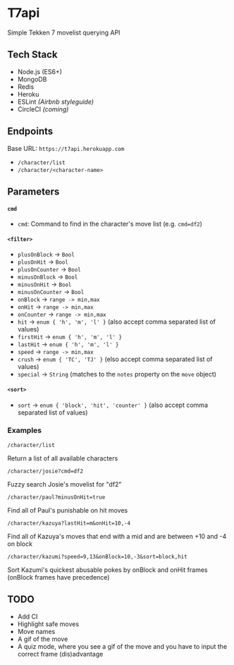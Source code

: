 # T7api

Simple Tekken 7 movelist querying API

## Tech Stack

- Node.js (ES6+)
- MongoDB
- Redis
- Heroku
- ESLint *(Airbnb styleguide)*
- CircleCI *(coming)*

## Endpoints

Base URL: `https://t7api.herokuapp.com`

- `/character/list`
- `/character/<character-name>`

## Parameters

#### `cmd`

- `cmd`: Command to find in the character's move list (e.g. `cmd=df2`)

#### `<filter>`

- `plusOnBlock` -> `Bool`
- `plusOnHit` -> `Bool`
- `plusOnCounter` -> `Bool`
- `minusOnBlock` -> `Bool`
- `minusOnHit` -> `Bool`
- `minusOnCounter` -> `Bool`
- `onBlock` -> `range -> min,max`
- `onHit` -> `range -> min,max`
- `onCounter` -> `range -> min,max`
- `hit` -> `enum { 'h', 'm', 'l' }` (also accept comma separated list of values)
- `firstHit` -> `enum { 'h', 'm', 'l' }`
- `lastHit` -> `enum { 'h', 'm', 'l' }`
- `speed` -> `range -> min,max`
- `crush` -> `enum { 'TC', 'TJ' }` (elso accept comma separated list of values)
- `special` -> `String` (matches to the `notes` property on the `move` object)

#### `<sort>`

- `sort` -> `enum { 'block', 'hit', 'counter' }` (also accept comma separated list of values)

### Examples

```
/character/list
```
Return a list of all available characters

```
/character/josie?cmd=df2
```
Fuzzy search Josie's movelist for "df2"

```
/character/paul?minusOnHit=true
```
Find all of Paul's punishable on hit moves

```
/character/kazuya?lastHit=m&onHit=10,-4
```
Find all of Kazuya's moves that end with a mid and are between +10 and -4 on block

```
/character/kazumi?speed=9,13&onBlock=10,-3&sort=block,hit
```
Sort Kazumi's quickest abusable pokes by onBlock and onHit frames (onBlock frames have precedence)

## TODO

- Add CI
- Highlight safe moves
- Move names
- A gif of the move
- A quiz mode, where you see a gif of the move and you have to input the correct frame (dis)advantage
